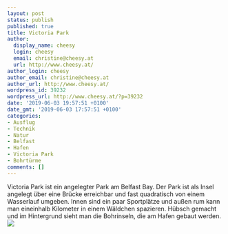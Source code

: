 ```yaml
---
layout: post
status: publish
published: true
title: Victoria Park
author:
  display_name: cheesy
  login: cheesy
  email: christine@cheesy.at
  url: http://www.cheesy.at/
author_login: cheesy
author_email: christine@cheesy.at
author_url: http://www.cheesy.at/
wordpress_id: 39232
wordpress_url: http://www.cheesy.at/?p=39232
date: '2019-06-03 19:57:51 +0100'
date_gmt: '2019-06-03 17:57:51 +0100'
categories:
- Ausflug
- Technik
- Natur
- Belfast
- Hafen
- Victoria Park
- Bohrtürme
comments: []
---
```

Victoria Park ist ein angelegter Park am Belfast Bay. Der Park ist als Insel angelegt über eine Brücke erreichbar und fast quadratisch von einem Wasserlauf umgeben. Innen sind ein paar Sportplätze und außen rum kann man eineinhalb Kilometer in einem Wäldchen spazieren. Hübsch gemacht und im Hintergrund sieht man die Bohrinseln, die am Hafen gebaut werden.
[![](http://www.cheesy.at/wp-content/uploads/VictoriaPark-2.jpg)](http://www.cheesy.at/victoria-park/)
